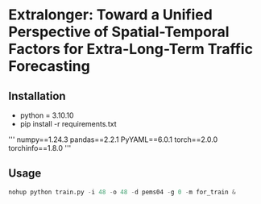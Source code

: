 # Extralonger: Toward a Unified Perspective of Spatial-Temporal Factors for Extra-Long-Term Traffic Forecasting

## Installation

- python = 3.10.10
- pip install -r requirements.txt

'''
numpy==1.24.3
pandas==2.2.1
PyYAML==6.0.1
torch==2.0.0
torchinfo==1.8.0
'''

## Usage

```python
nohup python train.py -i 48 -o 48 -d pems04 -g 0 -m for_train &
```
